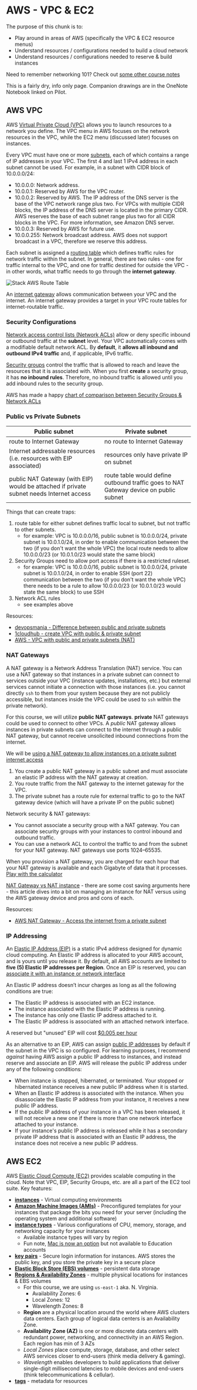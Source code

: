 # AWS - VPC & EC2

The purpose of this chunk is to:
- Play around in areas of AWS (specifically the VPC & EC2 resource menus)
- Understand resources / configurations needed to build a cloud network
- Understand resources / configurations needed to reserve & build instances

Need to remember networking 101?  Check out [some other course notes](https://github.com/pattonsgirl/CEG2410/blob/main/LectureNotes/Week03-Networking.md)

This is a fairly dry, info only page.  Companion drawings are in the OneNote Notebook linked on Pilot.

## AWS VPC

AWS [Virtual Private Cloud (VPC)](https://docs.aws.amazon.com/vpc/latest/userguide/what-is-amazon-vpc.html) allows you to launch resources to a network you define.  The VPC menu in AWS focuses on the network resources in the VPC, while the EC2 menu (discussed later) focuses on instances.

Every VPC must have one or more [subnets](https://docs.aws.amazon.com/vpc/latest/userguide/configure-subnets.html), each of which contains a range of IP addresses in your VPC.  The first 4 and last 1 IPv4 address in each subnet cannot be used.  For example, in a subnet with CIDR block of 10.0.0.0/24:
- 10.0.0.0: Network address.
- 10.0.0.1: Reserved by AWS for the VPC router.
- 10.0.0.2: Reserved by AWS. The IP address of the DNS server is the base of the VPC network range plus two. For VPCs with multiple CIDR blocks, the IP address of the DNS server is located in the primary CIDR. AWS reserves the base of each subnet range plus two for all CIDR blocks in the VPC. For more information, see Amazon DNS server.
- 10.0.0.3: Reserved by AWS for future use.
- 10.0.0.255: Network broadcast address. AWS does not support broadcast in a VPC, therefore we reserve this address. 

Each subnet is assigned a [routing table](https://docs.aws.amazon.com/vpc/latest/userguide/VPC_Route_Tables.html#subnet-route-tables) which defines traffic rules for network traffic within the subnet.  In general, there are two rules - one for traffic internal to the VPC, and one for traffic destined for outside the VPC - in other words, what traffic needs to go through the **internet gateway**.  

![Stack AWS Route Table](../Images/AWS-RT.PNG)

An [internet gateway](https://docs.aws.amazon.com/vpc/latest/userguide/VPC_Internet_Gateway.html) allows communication between your VPC and the internet.  An internet gateway provides a target in your VPC route tables for internet-routable traffic. 


### Security Configurations

[Network access control lists (Network ACLs)](https://docs.aws.amazon.com/vpc/latest/userguide/vpc-network-acls.html) allow or deny specific inbound or outbound traffic at the **subnet** level.  Your VPC automatically comes with a modifiable default network ACL. By **default**, it **allows all inbound and outbound IPv4 traffic** and, if applicable, IPv6 traffic.

[Security groups](https://docs.aws.amazon.com/vpc/latest/userguide/VPC_SecurityGroups.html) control the traffic that is allowed to reach and leave the resources that it is associated with.  When you first **create** a security group, it has **no inbound rules**. Therefore, no inbound traffic is allowed until you add inbound rules to the security group.

AWS has made a happy [chart of comparison between Security Groups & Network ACLs](https://docs.aws.amazon.com/vpc/latest/userguide/VPC_Security.html#VPC_Security_Comparison)

### Public vs Private Subnets

| Public subnet | Private subnet |
| -- | -- |
| route to Internet Gateway | no route to Internet Gateway | 
| Internet addressable resources (i.e. resources with EIP associated) | resources only have private IP on subnet | 
| public NAT Gateway (with EIP) would be attached if private subnet needs Internet access | route table would define outbound traffic goes to NAT Gateway device on public subnet |

Things that can create traps:
1. route table for either subnet defines traffic local to subnet, but not traffic to other subnets.
    - for example: VPC is 10.0.0.0/16, public subnet is 10.0.0.0/24, private subnet is 10.0.1.0/24, in order to enable communication between the two (if you don't want the whole VPC) the local route needs to allow 10.0.0.0/23 (or 10.0.1.0/23 would state the same block)
2. Security Groups need to allow port access if there is a restricted ruleset.
    - for example: VPC is 10.0.0.0/16, public subnet is 10.0.0.0/24, private subnet is 10.0.1.0/24, in order to enable SSH (port 22) communication between the two (if you don't want the whole VPC) there needs to be a rule to allow 10.0.0.0/23 (or 10.0.1.0/23 would state the same block) to use SSH
3. Network ACL rules
    - see examples above

Resources:
- [devopsmania - Difference between public and private subnets](https://devopsmania.com/the-difference-between-public-and-private-subnets-in-amazon-vpc/)
- [1cloudhub - create VPC with public & private subnet](https://www.1cloudhub.com/aws-vpc-101-creation-of-public-subnet-and-private-subnet-in-vpc-and-test-connectivity)
- [AWS - VPC with public and private subnets (NAT)](https://docs.aws.amazon.com/vpc/latest/userguide/VPC_Scenario2.html)

### NAT Gateways

A NAT gateway is a Network Address Translation (NAT) service. You can use a NAT gateway so that instances in a private subnet can connect to services outside your VPC (instance updates, installations, etc.) but external services cannot initiate a connection with those instances (i.e. you cannot directly `ssh` to them from your system because they are not publicly accessible, but instances inside the VPC could be used to `ssh` within the private network).

For this course, we will utilize **public NAT gateways**.  **private** NAT gateways could be used to connect to other VPCs.  A *public* NAT gateway allows instances in private subnets can connect to the internet through a public NAT gateway, but cannot receive unsolicited inbound connections from the internet. 

We will be [using a NAT gateway to allow instances on a private subnet internet access](https://docs.aws.amazon.com/vpc/latest/userguide/nat-gateway-scenarios.html#public-nat-internet-access)
1. You create a public NAT gateway in a public subnet and must associate an elastic IP address with the NAT gateway at creation. 
2. You route traffic from the NAT gateway to the internet gateway for the VPC.
3. The private subnet has a route rule for external traffic to go to the NAT gateway device (which will have a private IP on the public subnet) 

Network security & NAT gateways:
- You cannot associate a security group with a NAT gateway. You can associate security groups with your instances to control inbound and outbound traffic.
- You can use a network ACL to control the traffic to and from the subnet for your NAT gateway. NAT gateways use ports 1024–65535. 

When you provision a NAT gateway, you are charged for each hour that your NAT gateway is available and each Gigabyte of data that it processes.  [Play with the calculator](https://aws.amazon.com/vpc/pricing/)

[NAT Gateway vs NAT instance](https://www.tinystacks.com/blog-post/aws-cost-optimization-nat-instances-vs-nat-gateways/) - there are some cost saving arguments here - this article dives into a bit on managing an instance for NAT versus using the AWS gateway device and pros and cons of each.

Resources:
- [AWS NAT Gateway - Access the internet from a private subnet](https://docs.aws.amazon.com/vpc/latest/userguide/nat-gateway-scenarios.html)

### IP Addressing

An [Elastic IP Address (EIP)](https://docs.aws.amazon.com/AWSEC2/latest/UserGuide/elastic-ip-addresses-eip.html) is a static IPv4 address designed for dynamic cloud computing. An Elastic IP address is allocated to your AWS account, and is yours until you release it.  By default, all AWS accounts are limited to **five (5) Elastic IP addresses per Region**.  Once an EIP is reserved, you can [associate it with an instance or network interface](https://docs.aws.amazon.com/AWSEC2/latest/UserGuide/elastic-ip-addresses-eip.html#using-instance-addressing-eips-associating)

An Elastic IP address doesn’t incur charges as long as all the following conditions are true:
- The Elastic IP address is associated with an EC2 instance.
- The instance associated with the Elastic IP address is running.
- The instance has only one Elastic IP address attached to it.
- The Elastic IP address is associated with an attached network interface.

A reserved but "unused" EIP will cost [$0.005 per hour](https://aws.amazon.com/ec2/pricing/on-demand/#Elastic_IP_Addresses)


As an alternative to an EIP, AWS can assign [public IP addresses](https://docs.aws.amazon.com/AWSEC2/latest/UserGuide/using-instance-addressing.html#concepts-public-addresses) by default if the subnet in the VPC is so configured.  For learning purposes, I recommend *against* having AWS assign a public IP address to instances, and instead reserve and associate an EIP.  AWS will release the public IP address under any of the following conditions:
- When instance is stopped, hibernated, or terminated. Your stopped or hibernated instance receives a new public IP address when it is started.
- When an Elastic IP address is associated with the instance. When you disassociate the Elastic IP address from your instance, it receives a new public IP address.
- If the public IP address of your instance in a VPC has been released, it will not receive a new one if there is more than one network interface attached to your instance.
- If your instance's public IP address is released while it has a secondary private IP address that is associated with an Elastic IP address, the instance does not receive a new public IP address.

## AWS EC2

AWS [Elastic Cloud Compute (EC2)](https://docs.aws.amazon.com/AWSEC2/latest/UserGuide/concepts.html) provides scalable computing in the cloud.  Note that VPC, EIP, Security Groups, etc. are all a part of the EC2 tool suite.  Key features:
- [**instances**](https://docs.aws.amazon.com/AWSEC2/latest/UserGuide/Instances.html) - Virtual computing environments
- [**Amazon Machine Images (AMIs)**](https://docs.aws.amazon.com/AWSEC2/latest/UserGuide/AMIs.html) - Preconfigured templates for your instances that package the bits you need for your server (including the operating system and additional software)
- [**instance types**](https://docs.aws.amazon.com/AWSEC2/latest/UserGuide/instance-types.html) - Various configurations of CPU, memory, storage, and networking capacity for your instances
    - Available instance types will vary by region
    - Fun note, [Mac is now an option](https://docs.aws.amazon.com/AWSEC2/latest/UserGuide/ec2-mac-instances.html) but not available to Education accounts
- [**key pairs**](https://docs.aws.amazon.com/AWSEC2/latest/UserGuide/ec2-key-pairs.html) - Secure login information for instances. AWS stores the public key, and you store the private key in a secure place
- [**Elastic Block Store (EBS) volumes**](https://docs.aws.amazon.com/AWSEC2/latest/UserGuide/AmazonEBS.html) - persistent data storage
- [**Regions & Availability Zones**](https://aws.amazon.com/about-aws/global-infrastructure/regions_az/) - multiple physical locations for instances & EBS volumes
    - For this course, we are using `us-east-1` aka. N. Virginia.  
        - Availability Zones: 6
        - Local Zones: 12 
        - Wavelength Zones: 8
    - **Region** are a physical location around the world where AWS clusters data centers. Each group of logical data centers is an Availability Zone.
    - **Availability Zone (AZ)** is one or more discrete data centers with redundant power, networking, and connectivity in an AWS Region.  Each region has min of 3 AZs
    - *Local Zones* place compute, storage, database, and other select AWS services closer to end-users (think media delivery & gaming).
    - *Wavelength* enables developers to build applications that deliver single-digit millisecond latencies to mobile devices and end-users (think telecommunications & cellular).
- [**tags**](https://docs.aws.amazon.com/AWSEC2/latest/UserGuide/Using_Tags.html) - metadata for resources

